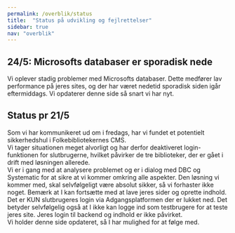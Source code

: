 ```yaml
---
permalink: /overblik/status
title:  "Status på udvikling og fejlrettelser"
sidebar: true
nav: "overblik"
---
```


## 24/5: Microsofts databaser er sporadisk nede
Vi oplever stadig problemer med Microsofts databaser. Dette medfører lav performance på jeres sites, og der har været nedetid sporadisk siden igår eftermiddags. Vi opdaterer denne side så snart vi har nyt.

## Status pr 21/5
Som vi har kommunikeret ud om i fredags, har vi fundet et potentielt sikkerhedshul i Folkebibliotekernes CMS.\
Vi tager situationen meget alvorligt og har derfor deaktiveret login-funktionen for slutbrugerne, hvilket påvirker de tre biblioteker, der er gået i drift med løsningen allerede. \
Vi er i gang med at analysere problemet og er i dialog med DBC og Systematic for at sikre at vi kommer omkring alle aspekter. Den løsning vi kommer med, skal selvfølgeligt være absolut sikker, så vi forhaster ikke noget. 
Bemærk at I kan fortsætte med at lave jeres sider og oprette indhold. Det er KUN slutbrugeres login via Adgangsplatformen der er lukket ned. Det betyder selvfølgelig også at I ikke kan logge ind som testbrugere for at teste jeres site. Jeres login til backend og indhold er ikke påvirket.\
Vi holder denne side opdateret, så I har mulighed for at følge med.
